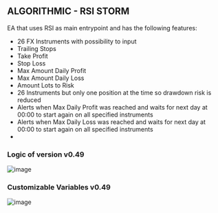 ## ALGORITHMIC - RSI STORM
EA that uses RSI as main entrypoint and has the following features:
 - 26 FX Instruments with possibility to input
 - Trailing Stops
 - Take Profit
 - Stop Loss
 - Max Amount Daily Profit
 - Max Amount Daily Loss
 - Amount Lots to Risk
 - 26 Instruments but only one position at the time so drawdown risk is reduced
 - Alerts when Max Daily Profit was reached and waits for next day at 00:00 to start again on all specified instruments
 - Alerts when Max Daily Loss was reached and waits for next day at 00:00 to start again on all specified instruments
 - 

### Logic of version v0.49

![image](https://user-images.githubusercontent.com/118682909/223878951-613c332b-7cde-4fac-9203-10a82c3c7da5.png)

### Customizable Variables v0.49

![image](https://user-images.githubusercontent.com/118682909/223879281-3a17aa2a-137a-47d1-b53f-db236e9bf5d0.png)
 

